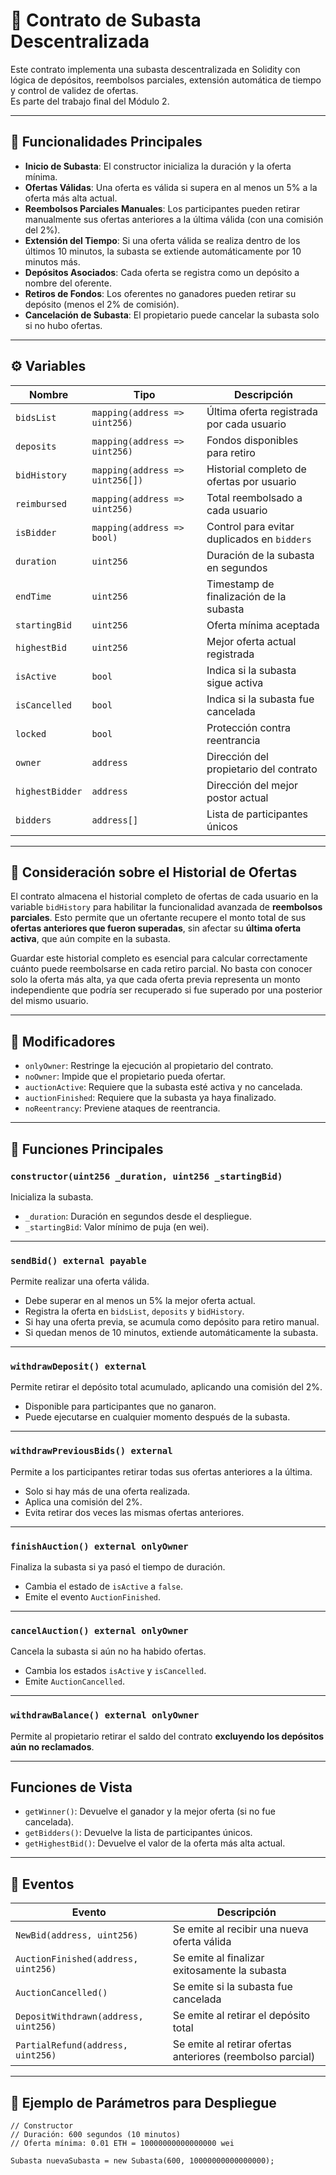 # 🧾 Contrato de Subasta Descentralizada

Este contrato implementa una subasta descentralizada en Solidity con lógica de depósitos, reembolsos parciales, extensión automática de tiempo y control de validez de ofertas.  
Es parte del trabajo final del Módulo 2.

---

## 🚀 Funcionalidades Principales

- **Inicio de Subasta**: El constructor inicializa la duración y la oferta mínima.  
- **Ofertas Válidas**: Una oferta es válida si supera en al menos un 5% a la oferta más alta actual.  
- **Reembolsos Parciales Manuales**: Los participantes pueden retirar manualmente sus ofertas anteriores a la última válida (con una comisión del 2%).  
- **Extensión del Tiempo**: Si una oferta válida se realiza dentro de los últimos 10 minutos, la subasta se extiende automáticamente por 10 minutos más.  
- **Depósitos Asociados**: Cada oferta se registra como un depósito a nombre del oferente.  
- **Retiros de Fondos**: Los oferentes no ganadores pueden retirar su depósito (menos el 2% de comisión).  
- **Cancelación de Subasta**: El propietario puede cancelar la subasta solo si no hubo ofertas.  

---

## ⚙️ Variables

| Nombre           | Tipo                             | Descripción                                            |
|------------------|---------------------------------|--------------------------------------------------------|
| `bidsList`       | `mapping(address => uint256)`   | Última oferta registrada por cada usuario              |
| `deposits`       | `mapping(address => uint256)`   | Fondos disponibles para retiro                         |
| `bidHistory`     | `mapping(address => uint256[])` | Historial completo de ofertas por usuario              |
| `reimbursed`     | `mapping(address => uint256)`   | Total reembolsado a cada usuario                       |
| `isBidder`       | `mapping(address => bool)`      | Control para evitar duplicados en `bidders`            |
| `duration`       | `uint256`                       | Duración de la subasta en segundos                     |
| `endTime`        | `uint256`                       | Timestamp de finalización de la subasta                |
| `startingBid`    | `uint256`                       | Oferta mínima aceptada                                 |
| `highestBid`     | `uint256`                       | Mejor oferta actual registrada                         |
| `isActive`       | `bool`                          | Indica si la subasta sigue activa                      |
| `isCancelled`    | `bool`                          | Indica si la subasta fue cancelada                     |
| `locked`         | `bool`                          | Protección contra reentrancia                          |
| `owner`          | `address`                      | Dirección del propietario del contrato                 |
| `highestBidder`  | `address`                      | Dirección del mejor postor actual                      |
| `bidders`        | `address[]`                    | Lista de participantes únicos                         |

---

## 🧠 Consideración sobre el Historial de Ofertas

El contrato almacena el historial completo de ofertas de cada usuario en la variable `bidHistory` para habilitar la funcionalidad avanzada de **reembolsos parciales**. Esto permite que un ofertante recupere el monto total de sus **ofertas anteriores que fueron superadas**, sin afectar su **última oferta activa**, que aún compite en la subasta.

Guardar este historial completo es esencial para calcular correctamente cuánto puede reembolsarse en cada retiro parcial. No basta con conocer solo la oferta más alta, ya que cada oferta previa representa un monto independiente que podría ser recuperado si fue superado por una posterior del mismo usuario.

---

## 🔐 Modificadores

- `onlyOwner`: Restringe la ejecución al propietario del contrato.  
- `noOwner`: Impide que el propietario pueda ofertar.  
- `auctionActive`: Requiere que la subasta esté activa y no cancelada.  
- `auctionFinished`: Requiere que la subasta ya haya finalizado.  
- `noReentrancy`: Previene ataques de reentrancia.  

---

## 🔧 Funciones Principales

### `constructor(uint256 _duration, uint256 _startingBid)`

Inicializa la subasta.

- `_duration`: Duración en segundos desde el despliegue.  
- `_startingBid`: Valor mínimo de puja (en wei).  

---

### `sendBid() external payable`

Permite realizar una oferta válida.

- Debe superar en al menos un 5% la mejor oferta actual.  
- Registra la oferta en `bidsList`, `deposits` y `bidHistory`.  
- Si hay una oferta previa, se acumula como depósito para retiro manual.  
- Si quedan menos de 10 minutos, extiende automáticamente la subasta.  

---

### `withdrawDeposit() external`

Permite retirar el depósito total acumulado, aplicando una comisión del 2%.

- Disponible para participantes que no ganaron.  
- Puede ejecutarse en cualquier momento después de la subasta.  

---

### `withdrawPreviousBids() external`

Permite a los participantes retirar todas sus ofertas anteriores a la última.

- Solo si hay más de una oferta realizada.  
- Aplica una comisión del 2%.  
- Evita retirar dos veces las mismas ofertas anteriores.  

---

### `finishAuction() external onlyOwner`

Finaliza la subasta si ya pasó el tiempo de duración.

- Cambia el estado de `isActive` a `false`.  
- Emite el evento `AuctionFinished`.  

---

### `cancelAuction() external onlyOwner`

Cancela la subasta si aún no ha habido ofertas.

- Cambia los estados `isActive` y `isCancelled`.  
- Emite `AuctionCancelled`.  

---

### `withdrawBalance() external onlyOwner`

Permite al propietario retirar el saldo del contrato **excluyendo los depósitos aún no reclamados**.

---

## Funciones de Vista

- `getWinner()`: Devuelve el ganador y la mejor oferta (si no fue cancelada).  
- `getBidders()`: Devuelve la lista de participantes únicos.  
- `getHighestBid()`: Devuelve el valor de la oferta más alta actual.  

---

## 📢 Eventos

| Evento                              | Descripción                                               |
|-----------------------------------|-----------------------------------------------------------|
| `NewBid(address, uint256)`         | Se emite al recibir una nueva oferta válida               |
| `AuctionFinished(address, uint256)`| Se emite al finalizar exitosamente la subasta             |
| `AuctionCancelled()`               | Se emite si la subasta fue cancelada                      |
| `DepositWithdrawn(address, uint256)`| Se emite al retirar el depósito total                     |
| `PartialRefund(address, uint256)` | Se emite al retirar ofertas anteriores (reembolso parcial) |

---

## 🧪 Ejemplo de Parámetros para Despliegue

```solidity
// Constructor
// Duración: 600 segundos (10 minutos)
// Oferta mínima: 0.01 ETH = 10000000000000000 wei

Subasta nuevaSubasta = new Subasta(600, 10000000000000000);
